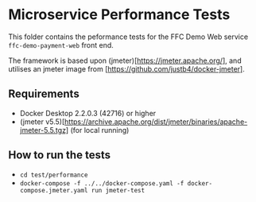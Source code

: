 # Microservice Performance Tests

This folder contains the peformance tests for the FFC Demo Web service `ffc-demo-payment-web` front end.

The framework is based upon (jmeter)[https://jmeter.apache.org/], and utilises an jmeter image from [https://github.com/justb4/docker-jmeter].

## Requirements

- Docker Desktop 2.2.0.3 (42716) or higher
- (jmeter v5.5)[https://archive.apache.org/dist/jmeter/binaries/apache-jmeter-5.5.tgz] (for local running)

## How to run the tests

- `cd test/performance`
- `docker-compose -f ../../docker-compose.yaml -f docker-compose.jmeter.yaml run jmeter-test`

